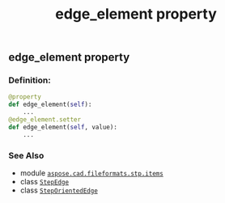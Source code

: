 ﻿---
title: edge_element property
second_title: Aspose.CAD for Python via .NET API References
description: 
type: docs
weight: 30
url: /python-net/aspose.cad.fileformats.stp.items/steporientededge/edge_element/
is_root: false
---

## edge_element property

### Definition:
```python
@property
def edge_element(self):
    ...
@edge_element.setter
def edge_element(self, value):
    ...
```

### See Also
* module [`aspose.cad.fileformats.stp.items`](../../)
* class [`StepEdge`](/cad/python-net/aspose.cad.fileformats.stp.items/stepedge)
* class [`StepOrientedEdge`](/cad/python-net/aspose.cad.fileformats.stp.items/steporientededge)
